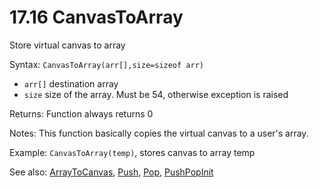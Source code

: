 # 17.16 CanvasToArray

Store virtual canvas to array

Syntax: `CanvasToArray(arr[],size=sizeof arr)`

* `arr[]` destination array 
* `size` size of the array. Must be 54, otherwise exception is raised 

Returns: Function always returns 0

Notes: This function basically copies the virtual canvas to a user's array.

Example: `CanvasToArray(temp)`, stores canvas to array temp

See also: [ArrayToCanvas](/17-api-native-functions/1717-arraytocanvas.md), [Push](/17-api-native-functions/1760-push.md), [Pop](/17-api-native-functions/1761-pop.md), [PushPopInit](/17-api-native-functions/1759-pushpopinit.md)

